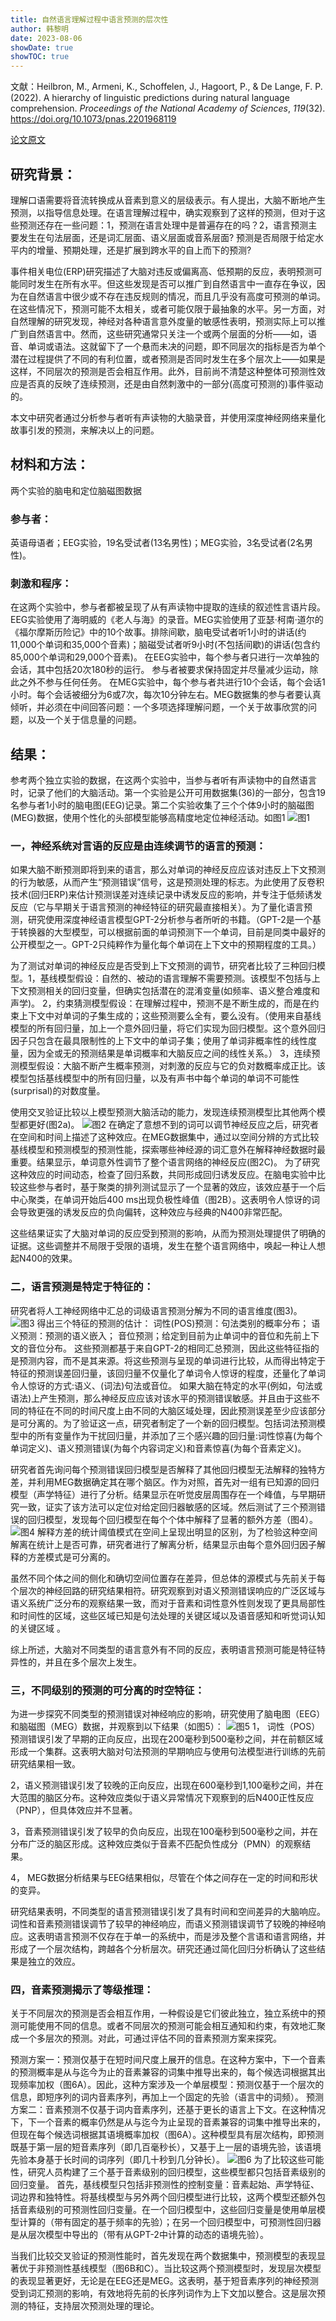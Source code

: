 ```yaml
---
title: 自然语言理解过程中语言预测的层次性
author: 韩黎明
date: 2023-08-06
showDate: true
showTOC: true
---
```

文献：Heilbron, M., Armeni, K., Schoffelen, J., Hagoort, P., & De Lange, F. P. (2022). A hierarchy of linguistic predictions during natural language comprehension. _Proceedings of the National Academy of Sciences_, _119_(32). https://doi.org/10.1073/pnas.2201968119

[论文原文](../Source_Files/2023-08-06-HLM.pdf)

## 研究背景：
理解口语需要将音流转换成从音素到意义的层级表示。有人提出，大脑不断地产生预测，以指导信息处理。在语言理解过程中，确实观察到了这样的预测，但对于这些预测还存在一些问题：1，预测在语言处理中是普遍存在的吗？2，语言预测主要发生在句法层面，还是词汇层面、语义层面或音系层面? 预测是否局限于给定水平内的增量、预期处理，还是扩展到跨水平的自上而下的预测?

事件相关电位(ERP)研究描述了大脑对违反或偏离高、低预期的反应，表明预测可能同时发生在所有水平。但这些发现是否可以推广到自然语言中一直存在争议，因为在自然语言中很少或不存在违反规则的情况，而且几乎没有高度可预测的单词。在这些情况下，预测可能不太相关，或者可能仅限于最抽象的水平。另一方面，对自然理解的研究发现，神经对各种语言意外度量的敏感性表明，预测实际上可以推广到自然语言中。然而，这些研究通常只关注一个或两个层面的分析——如，语音、单词或语法。这就留下了一个悬而未决的问题，即不同层次的指标是否为单个潜在过程提供了不同的有利位置，或者预测是否同时发生在多个层次上——如果是这样，不同层次的预测是否会相互作用。此外，目前尚不清楚这种整体可预测性效应是否真的反映了连续预测，还是由自然刺激中的一部分(高度可预测的)事件驱动的。

本文中研究者通过分析参与者听有声读物的大脑录音，并使用深度神经网络来量化故事引发的预测，来解决以上的问题。
## 材料和方法：
两个实验的脑电和定位脑磁图数据
### 参与者：
英语母语者；EEG实验，19名受试者(13名男性)；MEG实验，3名受试者(2名男性)。

### 刺激和程序：
在这两个实验中，参与者都被呈现了从有声读物中提取的连续的叙述性言语片段。EEG实验使用了海明威的《老人与海》的录音。MEG实验使用了亚瑟·柯南·道尔的《福尔摩斯历险记》中的10个故事。排除间歇，脑电受试者听1小时的讲话(约11,000个单词和35,000个音素)；脑磁受试者听9小时(不包括间歇)的讲话(包含约85,000个单词和29,000个音素)。
在EEG实验中，每个参与者只进行一次单独的会话，其中包括20次180秒的运行。  参与者被要求保持固定并尽量减少运动，除此之外不参与任何任务。
在MEG实验中，每个参与者共进行10个会话，每个会话1小时。每个会话被细分为6或7次，每次10分钟左右。MEG数据集的参与者要认真倾听，并必须在中间回答问题：一个多项选择理解问题，一个关于故事欣赏的问题，以及一个关于信息量的问题。


## 结果：

参考两个独立实验的数据，在这两个实验中，当参与者听有声读物中的自然语言时，记录了他们的大脑活动。第一个实验是公开可用数据集(36)的一部分，包含19名参与者1小时的脑电图(EEG)记录。第二个实验收集了三个个体9小时的脑磁图(MEG)数据，使用个性化的头部模型能够高精度地定位神经活动。如图1
![图1](../Supporting_Information/2023-08-06-HLM-Fig1.png)
### 一，神经系统对言语的反应是由连续调节的语言的预测：
如果大脑不断预测即将到来的语言，那么对单词的神经反应应该对违反上下文预测的行为敏感，从而产生“预测错误”信号，这是预测处理的标志。为此使用了反卷积技术(回归ERP)来估计预测误差对连续记录中诱发反应的影响，并专注于低频诱发反应（它与早期关于语言预测的神经特征的研究最直接相关）。为了量化语言预测，研究使用深度神经语言模型GPT-2分析参与者所听的书籍。（GPT-2是一个基于转换器的大型模型，可以根据前面的单词预测下一个单词，目前是同类中最好的公开模型之一。GPT-2只纯粹作为量化每个单词在上下文中的预期程度的工具。）

为了测试对单词的神经反应是否受到上下文预测的调节，研究者比较了三种回归模型。1，基线模型假设：自然的、被动的语言理解不需要预测。该模型不包括与上下文预测相关的回归变量，但确实包括潜在的混淆变量(如频率、语义整合难度和声学)。
2，约束猜测模型假设：在理解过程中，预测不是不断生成的，而是在约束上下文中对单词的子集生成的；这些预测要么全有，要么没有。（使用来自基线模型的所有回归量，加上一个意外回归量，将它们实现为回归模型。这个意外回归因子只包含在最具限制性的上下文中的单词子集；使用了单词非概率性的线性度量，因为全或无的预测结果是单词概率和大脑反应之间的线性关系。）
3，连续预测模型假设：大脑不断产生概率预测，对刺激的反应与它的负对数概率成正比。该模型包括基线模型中的所有回归量，以及有声书中每个单词的单词不可能性(surprisal)的对数度量。

使用交叉验证比较以上模型预测大脑活动的能力，发现连续预测模型比其他两个模型都更好(图2a)。
![图2](../Supporting_Information/2023-08-06-HLM-Fig2.png)
在确定了意想不到的词可以调节神经反应之后，研究者在空间和时间上描述了这种效应。在MEG数据集中，通过以空间分辨的方式比较基线模型和预测模型的预测性能，探索哪些神经源的词汇意外在解释神经数据时最重要。结果显示，单词意外性调节了整个语言网络的神经反应(图2C)。
为了研究这种效应的时间动态，检查了回归系数，共同形成回归诱发反应。在脑电实验中比较这些参与者时，基于聚类的排列测试显示了一个显著的效应，该效应基于一个后中心聚类，在单词开始后400 ms出现负极性峰值（图2B）。这表明令人惊讶的词会导致更强的诱发反应的负向偏转，这种效应与经典的N400非常匹配。

这些结果证实了大脑对单词的反应受到预测的影响，从而为预测处理提供了明确的证据。这些调整并不局限于受限的语境，发生在整个语言网络中，唤起一种让人想起N400的效果。

### 二，语言预测是特定于特征的：
研究者将人工神经网络中汇总的词级语言预测分解为不同的语言维度(图3)。
![图3](../Supporting_Information/2023-08-06-HLM-Fig3.png)
得出三个特征的预测的估计：
词性(POS)预测：句法类别的概率分布；
语义预测：预测的语义嵌入；
音位预测；给定到目前为止单词中的音位和先前上下文的音位分布。
这些预测都基于来自GPT-2的相同汇总预测，因此这些特征指的是预测内容，而不是其来源。将这些预测与呈现的单词进行比较，从而得出特定于特征的预测误差回归量，该回归量不仅量化了单词令人惊讶的程度，还量化了单词令人惊讶的方式:语义、(词法)句法或音位。
如果大脑在特定的水平(例如，句法或语法)上产生预测，那么神经反应应该对该水平的预测错误敏感。并且由于这些不同的特征在不同的时间尺度上由不同的大脑区域处理，因此预测误差至少应该部分是可分离的。为了验证这一点，研究者制定了一个新的回归模型。包括词法预测模型中的所有变量作为干扰回归量，并添加了三个感兴趣的回归量:词性惊喜(为每个单词定义)、语义预测错误(为每个内容词定义)和音素惊喜(为每个音素定义)。

研究者首先询问每个预测错误回归模型是否解释了其他回归模型无法解释的独特方差，并利用MEG数据确定其在哪个脑区。作为对照，首先对一组有已知源的回归模型（声学特征）进行了分析。结果显示在听觉皮层周围存在一个峰值，与早期研究一致，证实了该方法可以定位对给定回归器敏感的区域。然后测试了三个预测错误的回归模型，发现每个回归模型在每个个体中解释了显著的额外方差（图4）。
![图4](../Supporting_Information/2023-08-06-HLM-Fig4.png)
解释方差的统计阈值模式在空间上呈现出明显的区别，为了检验这种空间解离在统计上是否可靠，研究者进行了解离分析，结果显示由每个意外回归因子解释的方差模式是可分离的。

虽然不同个体之间的侧化和确切空间位置存在差异，但总体的源模式与先前关于每个层次的神经回路的研究结果相符。研究观察到对语义预测错误响应的广泛区域与语义系统广泛分布的观察结果一致，而对于音素和词性意外性则发现了更具局部性和时间性的区域，这些区域已知是句法处理的关键区域以及语音感知和听觉词认知的关键区域 。

综上所述，大脑对不同类型的语言意外有不同的反应，表明语言预测可能是特征特异性的，并且在多个层次上发生。


### 三，不同级别的预测的可分离的时空特征：
为进一步探究不同类型的预测错误对神经响应的影响，研究使用了脑电图（EEG）和脑磁图（MEG）数据，并观察到以下结果（如图5）：
![图5](../Supporting_Information/2023-08-06-HLM-Fig5.png)
1， 词性（POS）预测错误引发了早期的正向反应，出现在200毫秒到500毫秒之间，并在前额区域形成一个集群。这表明大脑对句法预测的早期响应与使用句法模型进行训练的先前研究结果相一致。

2，语义预测错误引发了较晚的正向反应，出现在600毫秒到1,100毫秒之间，并在大范围的脑区分布。这种效应类似于语义异常情况下观察到的后N400正性反应（PNP），但具体效应并不显著。
  
3，音素预测错误引发了较早的负向反应，出现在100毫秒到500毫秒之间，并在分布广泛的脑区形成。这种效应类似于音素不匹配负性成分（PMN）的观察结果。

4， MEG数据分析结果与EEG结果相似，尽管在个体之间存在一定的时间和形状的变异。
  
研究结果表明，不同类型的语言预测错误引发了具有时间和空间差异的大脑响应。词性和音素预测错误调节了较早的神经响应，而语义预测错误调节了较晚的神经响应。这表明语言预测不仅存在于单一的系统中，而是涉及整个言语和语言网络，并形成了一个层次结构，跨越各个分析层次。研究还通过简化回归分析确认了这些结果是独立的效应。

### 四，音素预测揭示了等级推理：
关于不同层次的预测是否会相互作用，一种假设是它们彼此独立，独立系统中的预测可能使用不同的信息。或者不同层次的预测可能会相互通知和约束，有效地汇聚成一个多层次的预测。对此，可通过评估不同的音素预测方案来探究。

预测方案一：预测仅基于在短时间尺度上展开的信息。在这种方案中，下一个音素的预测概率是从与迄今为止的音素兼容的词集中推导出来的，每个候选词根据其出现频率加权（图6A）。因此，这种方案涉及一个单层模型：预测仅基于一个层次的信息，即短序列的词内音素序列，再加上一个固定的先验（语言中的词频）。
预测方案二：音素预测不仅基于词内音素序列，还基于更长的语言上下文。在这种情况下，下一个音素的概率仍然是从与迄今为止呈现的音素兼容的词集中推导出来的，但现在每个候选词根据其语境概率加权（图6A）。这种模型具有层次结构，即预测既基于第一层的短音素序列（即几百毫秒长），又基于上一层的语境先验，该语境先验本身基于长时间的词序列（即几十秒到几分钟长）。
![图6](../Supporting_Information/2023-08-06-HLM-Fig6.png)
为了比较这些可能性，研究人员构建了三个基于音素级别的回归模型，这些模型都只包括音素级别的回归变量。
首先，基线模型只包括非预测性的控制变量：音素起始、声学特征、词边界和独特性。将基线模型与另外两个回归模型进行比较，这两个模型还额外包括音素级别的可预测性回归变量。在一个回归模型中，这些回归变量是使用单层模型计算的（带有固定的基于频率的先验）；在另一个回归模型中，可预测性回归器是从层次模型中导出的（带有从GPT-2中计算的动态的语境先验）。

当我们比较交叉验证的预测性能时，首先发现在两个数据集中，预测模型的表现显著优于非预测性基线模型（图6B和C）。当比较这两个预测模型时，发现层次模型的表现显著更好，无论是在EEG还是MEG。这表明，基于短音素序列的神经预测受到词汇预测的影响，有效地将先前的长序列词作为上下文加以整合。这是层次预测的特征，支持层次预测处理的理论。

